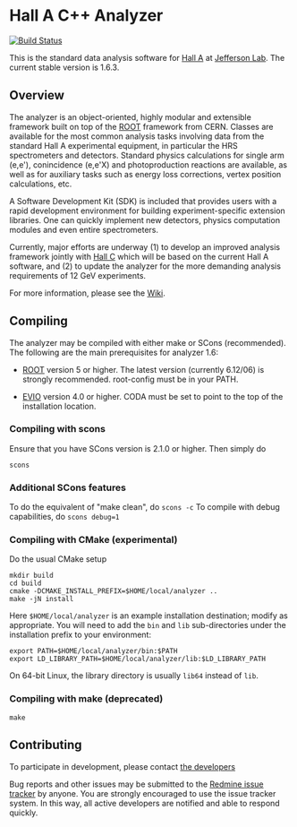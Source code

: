 Hall A C++ Analyzer
===================

[![Build Status](https://travis-ci.org/JeffersonLab/analyzer.svg?branch=master)](https://travis-ci.org/JeffersonLab/analyzer)

This is the standard data analysis software for
[Hall A](http://hallaweb.jlab.org/) at [Jefferson Lab](https://www.jlab.org).
The current stable version is 1.6.3.

Overview
--------
The analyzer is an object-oriented, highly modular and extensible
framework built on top of the [ROOT](https://root.cern.ch) framework
from CERN.  Classes are available for the most common analysis tasks
involving data from the standard Hall A experimental equipment, in
particular the HRS spectrometers and detectors. Standard physics
calculations for single arm (e,e'), conincidence (e,e'X) and
photoproduction reactions are available, as well as for auxiliary
tasks such as energy loss corrections, vertex position calculations,
etc.

A Software Development Kit (SDK) is included that provides users with a
rapid development environment for building experiment-specific extension
libraries. One can quickly implement new detectors, physics computation
modules and even entire spectrometers.

Currently, major efforts are underway (1) to develop an improved
analysis framework jointly with [Hall C](https://www.jlab.org/Hall-C/)
which will be based on the current Hall A software, and (2) to update
the analyzer for the more demanding analysis requirements of 12 GeV
experiments.

For more information, please see the [Wiki](https://redmine.jlab.org/projects/podd/wiki/).

Compiling
---------
The analyzer may be compiled with either make or SCons (recommended). The following
are the main prerequisites for analyzer 1.6:

* [ROOT](https://root.cern.ch) version 5 or higher. The latest version
  (currently 6.12/06) is strongly recommended. root-config must be in your PATH.

* [EVIO](https://coda.jlab.org/drupal/content/event-io-evio) version 4.0
  or higher. CODA must be set to point to the top of the installation location.

### Compiling with scons
Ensure that you have SCons version is 2.1.0 or higher. Then simply do

    scons

### Additional SCons features
To do the equivalent of "make clean", do
`scons -c`
To compile with debug capabilities, do
`scons debug=1`

### Compiling with CMake (experimental)

Do the usual CMake setup

```
mkdir build
cd build
cmake -DCMAKE_INSTALL_PREFIX=$HOME/local/analyzer ..
make -jN install
```

Here `$HOME/local/analyzer` is an example installation destination;
modify as appropriate. You will need to add the `bin` and `lib` sub-directories
under the installation prefix to your environment:

```
export PATH=$HOME/local/analyzer/bin:$PATH
export LD_LIBRARY_PATH=$HOME/local/analyzer/lib:$LD_LIBRARY_PATH
```

On 64-bit Linux, the library directory is usually `lib64` instead of `lib`.

### Compiling with make (deprecated)
    make


Contributing
------------
To participate in development, please contact
[the developers](https://redmine.jlab.org/projects/podd/)

Bug reports and other issues may be submitted to the
[Redmine issue tracker](https://redmine.jlab.org/projects/podd/issues/)
by anyone. You are strongly encouraged to use the issue tracker system.
In this way, all active developers are notified and able to respond quickly.
